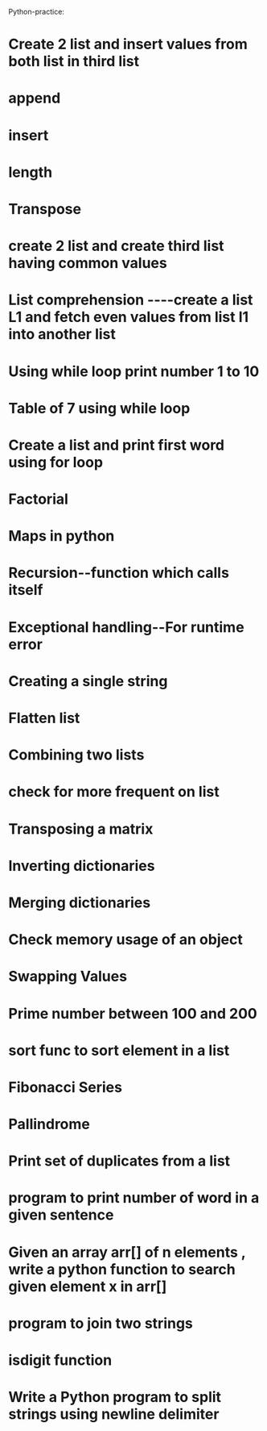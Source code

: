 Python-practice:
# Create 2 list and insert values from both list in third list
# append
# insert
# length
# Transpose
# create 2 list and create third list having common values
# List comprehension ----create a list L1 and fetch even values from list l1 into another list
# Using while loop  print number 1 to 10
# Table of 7 using while loop
# Create a list and print first word using for loop
# Factorial 
# Maps in python
# Recursion--function which calls itself
# Exceptional handling--For runtime error
# Creating a single string 
# Flatten list
# Combining two lists
# check for more frequent on list
# Transposing a matrix
# Inverting dictionaries
# Merging dictionaries
# Check memory usage of an object
# Swapping Values
# Prime number between 100 and 200
# sort func to sort element in a list
# Fibonacci Series
# Pallindrome
# Print set of duplicates from a list
# program to print number of word in a given sentence
# Given an array arr[] of n elements , write a python function to search given element x in arr[] 
# program to join two strings
# isdigit function
# Write a Python program to split strings using newline delimiter 
